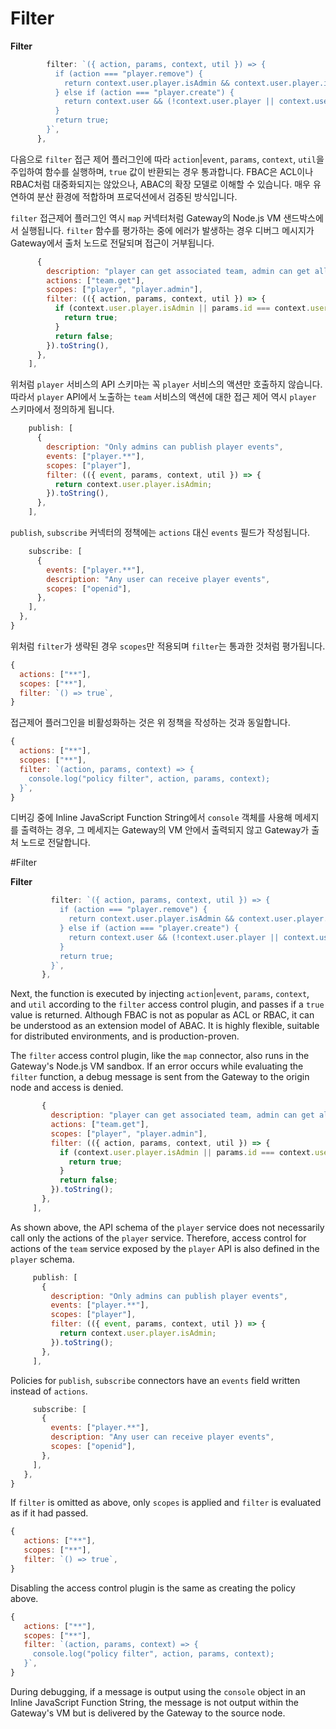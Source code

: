 # Filter

**Filter**

```javascript
        filter: `({ action, params, context, util }) => {
          if (action === "player.remove") {
            return context.user.player.isAdmin && context.user.player.id != params.id;
          } else if (action === "player.create") {
            return context.user && (!context.user.player || context.user.player.isAdmin);
          }
          return true;
        }`,
      },
```

다음으로 `filter` 접근 제어 플러그인에 따라 `action`\|`event`, `params`, `context`, `util`을 주입하여 함수를 실행하며, `true` 값이 반환되는 경우 통과합니다. FBAC은 ACL이나 RBAC처럼 대중화되지는 않았으나, ABAC의 확장 모델로 이해할 수 있습니다. 매우 유연하여 분산 환경에 적합하며 프로덕션에서 검증된 방식입니다.

`filter` 접근제어 플러그인 역시 `map` 커넥터처럼 Gateway의 Node.js VM 샌드박스에서 실행됩니다. `filter` 함수를 평가하는 중에 에러가 발생하는 경우 디버그 메시지가 Gateway에서 출처 노드로 전달되며 접근이 거부됩니다.

```javascript
      {
        description: "player can get associated team, admin can get all the teams",
        actions: ["team.get"],
        scopes: ["player", "player.admin"],
        filter: (({ action, params, context, util }) => {
          if (context.user.player.isAdmin || params.id === context.user.player.teamId) {
            return true;
          }
          return false;
        }).toString(),
      },
    ],
```

위처럼 `player` 서비스의 API 스키마는 꼭 `player` 서비스의 액션만 호출하지 않습니다. 따라서 `player` API에서 노출하는 `team` 서비스의 액션에 대한 접근 제어 역시 `player` 스키마에서 정의하게 됩니다.

```javascript
    publish: [
      {
        description: "Only admins can publish player events",
        events: ["player.**"],
        scopes: ["player"],
        filter: (({ event, params, context, util }) => {
          return context.user.player.isAdmin;
        }).toString(),
      },
    ],
```

`publish`, `subscribe` 커넥터의 정책에는 `actions` 대신 `events` 필드가 작성됩니다.

```javascript
    subscribe: [
      {
        events: ["player.**"],
        description: "Any user can receive player events",
        scopes: ["openid"],
      },
    ],
  },
}
```

위처럼 `filter`가 생략된 경우 `scopes`만 적용되며 `filter`는 통과한 것처럼 평가됩니다.

```javascript
{
  actions: ["**"],
  scopes: ["**"],
  filter: `() => true`,
}
```

접근제어 플러그인을 비활성화하는 것은 위 정책을 작성하는 것과 동일합니다.

```javascript
{
  actions: ["**"],
  scopes: ["**"],
  filter: `(action, params, context) => {
    console.log("policy filter", action, params, context);
  }`,
}
```

디버깅 중에 Inline JavaScript Function String에서 `console` 객체를 사용해 메세지를 출력하는 경우, 그 메세지는 Gateway의 VM 안에서 출력되지 않고 Gateway가 출처 노드로 전달합니다.

#Filter

**Filter**

```javascript
         filter: `({ action, params, context, util }) => {
           if (action === "player.remove") {
             return context.user.player.isAdmin && context.user.player.id != params.id;
           } else if (action === "player.create") {
             return context.user && (!context.user.player || context.user.player.isAdmin);
           }
           return true;
         }`,
       },
```

Next, the function is executed by injecting `action`\|`event`, `params`, `context`, and `util` according to the `filter` access control plugin, and passes if a `true` value is returned. Although FBAC is not as popular as ACL or RBAC, it can be understood as an extension model of ABAC. It is highly flexible, suitable for distributed environments, and is production-proven.

The `filter` access control plugin, like the `map` connector, also runs in the Gateway's Node.js VM sandbox. If an error occurs while evaluating the `filter` function, a debug message is sent from the Gateway to the origin node and access is denied.

```javascript
       {
         description: "player can get associated team, admin can get all the teams",
         actions: ["team.get"],
         scopes: ["player", "player.admin"],
         filter: (({ action, params, context, util }) => {
           if (context.user.player.isAdmin || params.id === context.user.player.teamId) {
             return true;
           }
           return false;
         }).toString();
       },
     ],
```

As shown above, the API schema of the `player` service does not necessarily call only the actions of the `player` service. Therefore, access control for actions of the `team` service exposed by the `player` API is also defined in the `player` schema.

```javascript
     publish: [
       {
         description: "Only admins can publish player events",
         events: ["player.**"],
         scopes: ["player"],
         filter: (({ event, params, context, util }) => {
           return context.user.player.isAdmin;
         }).toString();
       },
     ],
```

Policies for `publish`, `subscribe` connectors have an `events` field written instead of `actions`.

```javascript
     subscribe: [
       {
         events: ["player.**"],
         description: "Any user can receive player events",
         scopes: ["openid"],
       },
     ],
   },
}
```

If `filter` is omitted as above, only `scopes` is applied and `filter` is evaluated as if it had passed.

```javascript
{
   actions: ["**"],
   scopes: ["**"],
   filter: `() => true`,
}
```

Disabling the access control plugin is the same as creating the policy above.

```javascript
{
   actions: ["**"],
   scopes: ["**"],
   filter: `(action, params, context) => {
     console.log("policy filter", action, params, context);
   }`,
}
```

During debugging, if a message is output using the `console` object in an Inline JavaScript Function String, the message is not output within the Gateway's VM but is delivered by the Gateway to the source node.
